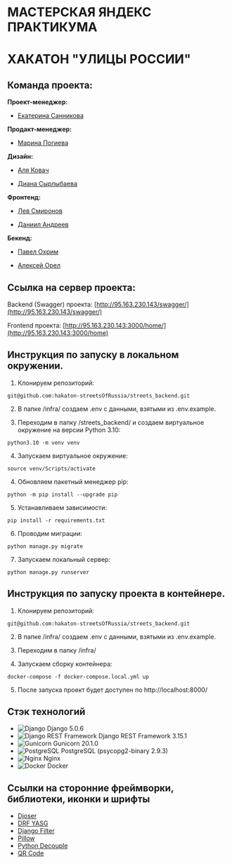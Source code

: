   
# МАСТЕРСКАЯ ЯНДЕКС ПРАКТИКУМА
# ХАКАТОН "УЛИЦЫ РОССИИ"
  



## Команда проекта:
 

**Проект-менеджер:**

- [Екатерина Санникова](https://t.me/sannikovakat)
 

**Продакт-менеджер:**

- [Марина Погиева](https://t.me/mpogieva)
 

**Дизайн:**

- [Аля Ковач](https://t.me/AlyaKovach)

- [Диана Сырлыбаева](https://t.me/DianaSyrlybaeva)
 

**Фронтенд:**

- [Лев Смиронов](https://github.com/levsmirnov1999)

- [Даниил Андреев](https://github.com/accrrsd)


**Бекенд:**

- [Павел Охрим](https://github.com/d1g-1t)

- [Алексей Орел](https://github.com/orel333)
  

## Ссылка на сервер проекта:
 
Backend (Swagger) проекта: [http://95.163.230.143/swagger/](http://95.163.230.143/swagger/)

Frontend проекта: [http://95.163.230.143:3000/home/](http://95.163.230.143:3000/home)

## Инструкция по запуску в локальном окружении.
 
1. Клонируем репозиторий:
```
git@github.com:hakaton-streetsOfRussia/streets_backend.git
```
2. В папке /infra/ создаем .env с данными, взятыми из .env.example.

3. Переходим в папку /streets_backend/ и создаем виртуальное окружение на версии Python 3.10:
```
python3.10 -m venv venv
```
4. Запускаем виртуальное окружение:
```
source venv/Scripts/activate
```
4. Обновляем пакетный менеджер pip:
```
python -m pip install --upgrade pip
```
5. Устанавливаем зависимости:
```
pip install -r requirements.txt
```
6. Проводим миграции:
```
python manage.py migrate
```
7. Запускаем локальный сервер:
```
python manage.py runserver
```

## Инструкция по запуску проекта в контейнере.
1. Клонируем репозиторий:
```
git@github.com:hakaton-streetsOfRussia/streets_backend.git
```
2. В папке /infra/ создаем .env с данными, взятыми из .env.example.

3. Переходим в папку /infra/

4. Запускаем сборку контейнера:
```
docker-compose -f docker-compose.local.yml up
```
5. После запуска проект будет доступен по http://localhost:8000/

## Стэк технологий
- ![Django](https://img.shields.io/badge/-Django-092E20?style=flat-square&logo=Django) Django 5.0.6
- ![Django REST Framework](https://img.shields.io/badge/-Django%20REST%20Framework-092E20?style=flat-square&logo=Django) Django REST Framework 3.15.1
- ![Gunicorn](https://img.shields.io/badge/-Gunicorn-000000?style=flat-square&logo=Gunicorn) Gunicorn 20.1.0
- ![PostgreSQL](https://img.shields.io/badge/-PostgreSQL-336791?style=flat-square&logo=PostgreSQL) PostgreSQL (psycopg2-binary 2.9.3)
- ![Nginx](https://img.shields.io/badge/-Nginx-269539?style=flat-square&logo=Nginx) Nginx
- ![Docker](https://img.shields.io/badge/-Docker-2496ED?style=flat-square&logo=Docker) Docker
 
## Ссылки на сторонние фреймворки, библиотеки, иконки и шрифты
- [Djoser](https://djoser.readthedocs.io/en/latest/)
- [DRF YASG](https://drf-yasg.readthedocs.io/en/stable/)
- [Django Filter](https://django-filter.readthedocs.io/en/stable/)
- [Pillow](https://pillow.readthedocs.io/en/stable/)
- [Python Decouple](https://pypi.org/project/python-decouple/)
- [QR Code](https://pypi.org/project/qrcode/)
